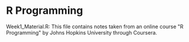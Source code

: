 # R Programming
Week1_Material.R: This file contains notes taken from an online course "R Programming" by Johns Hopkins University through Coursera.
